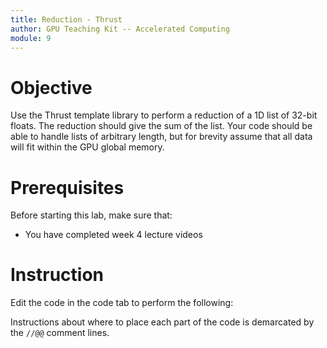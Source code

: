 ```yaml
---
title: Reduction - Thrust
author: GPU Teaching Kit -- Accelerated Computing
module: 9
---
```


# Objective
Use the Thrust template library to perform a reduction of a 1D list of 32-bit floats. The reduction should give the sum of the list. Your code should be able to handle lists of arbitrary length, but for brevity assume that all data will fit within the GPU global memory.

# Prerequisites
Before starting this lab, make sure that:
- You have completed week 4 lecture videos

# Instruction
Edit the code in the code tab to perform the following:

Instructions about where to place each part of the code is demarcated by the `//@@` comment lines.
